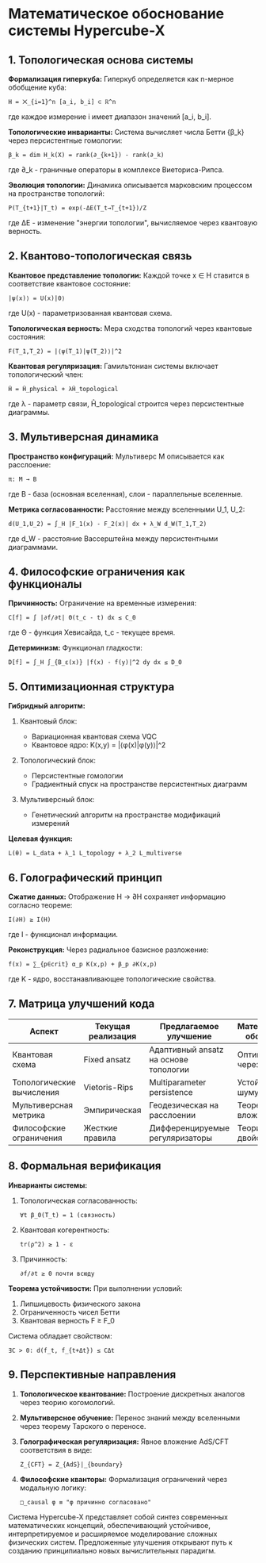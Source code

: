 # Математическое обоснование системы Hypercube-X

## 1. Топологическая основа системы

**Формализация гиперкуба:**
Гиперкуб определяется как n-мерное обобщение куба:
```
H = ⨉_{i=1}^n [a_i, b_i] ⊂ ℝ^n
```
где каждое измерение i имеет диапазон значений [a_i, b_i].

**Топологические инварианты:**
Система вычисляет числа Бетти {β_k} через персистентные гомологии:
```
β_k = dim H_k(X) = rank(∂_{k+1}) - rank(∂_k)
```
где ∂_k - граничные операторы в комплексе Виеториса-Рипса.

**Эволюция топологии:**
Динамика описывается марковским процессом на пространстве топологий:
```
P(T_{t+1}|T_t) = exp(-ΔE(T_t→T_{t+1})/Z
```
где ΔE - изменение "энергии топологии", вычисляемое через квантовую верность.

## 2. Квантово-топологическая связь

**Квантовое представление топологии:**
Каждой точке x ∈ H ставится в соответствие квантовое состояние:
```
|ψ(x)⟩ = U(x)|0⟩
```
где U(x) - параметризованная квантовая схема.

**Топологическая верность:**
Мера сходства топологий через квантовые состояния:
```
F(T_1,T_2) = |⟨ψ(T_1)|ψ(T_2)⟩|^2
```

**Квантовая регуляризация:**
Гамильтониан системы включает топологический член:
```
Ĥ = Ĥ_physical + λĤ_topological
```
где λ - параметр связи, Ĥ_topological строится через персистентные диаграммы.

## 3. Мультиверсная динамика

**Пространство конфигураций:**
Мультиверс M описывается как расслоение:
```
π: M → B
```
где B - база (основная вселенная), слои - параллельные вселенные.

**Метрика согласованности:**
Расстояние между вселенными U_1, U_2:
```
d(U_1,U_2) = ∫_H |F_1(x) - F_2(x)| dx + λ_W d_W(T_1,T_2)
```
где d_W - расстояние Вассерштейна между персистентными диаграммами.

## 4. Философские ограничения как функционалы

**Причинность:**
Ограничение на временные измерения:
```
C[f] = ∫ |∂f/∂t| Θ(t_c - t) dx ≤ C_0
```
где Θ - функция Хевисайда, t_c - текущее время.

**Детерминизм:**
Функционал гладкости:
```
D[f] = ∫_H ∫_{B_ε(x)} |f(x) - f(y)|^2 dy dx ≤ D_0
```

## 5. Оптимизационная структура

**Гибридный алгоритм:**
1. Квантовый блок:
   - Вариационная квантовая схема VQC
   - Квантовое ядро: K(x,y) = |⟨φ(x)|φ(y)⟩|^2

2. Топологический блок:
   - Персистентные гомологии
   - Градиентный спуск на пространстве персистентных диаграмм

3. Мультиверсный блок:
   - Генетический алгоритм на пространстве модификаций измерений

**Целевая функция:**
```
L(θ) = L_data + λ_1 L_topology + λ_2 L_multiverse
```

## 6. Голографический принцип

**Сжатие данных:**
Отображение H → ∂H сохраняет информацию согласно теореме:
```
I(∂H) ≥ I(H)
```
где I - функционал информации.

**Реконструкция:**
Через радиальное базисное разложение:
```
f̂(x) = ∑_{p∈crit} α_p K(x,p) + β_p ∂K(x,p)
```
где K - ядро, восстанавливающее топологические свойства.

## 7. Матрица улучшений кода

| Аспект | Текущая реализация | Предлагаемое улучшение | Математическое обоснование |
|--------|--------------------|------------------------|----------------------------|
| Квантовая схема | Fixed ansatz | Адаптивный ansatz на основе топологии | Оптимизация через ∂F/∂θ |
| Топологические вычисления | Vietoris-Rips | Multiparameter persistence | Устойчивость к шуму |
| Мультиверсная метрика | Эмпирическая | Геодезическая на расслоении | Теорема Нэша о вложении |
| Философские ограничения | Жесткие правила | Дифференцируемые регуляризаторы | Теория двойственности |

## 8. Формальная верификация

**Инварианты системы:**
1. Топологическая согласованность:
   ```
   ∀t β_0(T_t) = 1 (связность)
   ```
2. Квантовая когерентность:
   ```
   tr(ρ^2) ≥ 1 - ε
   ```
3. Причинность:
   ```
   ∂f/∂t ≥ 0 почти всюду
   ```

**Теорема устойчивости:**
При выполнении условий:
1. Липшицевость физического закона
2. Ограниченность чисел Бетти
3. Квантовая верность F ≥ F_0

Система обладает свойством:
```
∃C > 0: d(f_t, f_{t+Δt}) ≤ CΔt
```

## 9. Перспективные направления

1. **Топологическое квантование:**
   Построение дискретных аналогов через теорию когомологий.

2. **Мультиверсное обучение:**
   Перенос знаний между вселенными через теорему Тарского о переносе.

3. **Голографическая регуляризация:**
   Явное вложение AdS/CFT соответствия в виде:
   ```
   Z_{CFT} = Z_{AdS}|_{boundary}
   ```

4. **Философские кванторы:**
   Формализация ограничений через модальную логику:
   ```
   □_causal φ ≡ "φ причинно согласовано"
   ```

Система Hypercube-X представляет собой синтез современных математических концепций, обеспечивающий устойчивое, интерпретируемое и расширяемое моделирование сложных физических систем. Предложенные улучшения открывают путь к созданию принципиально новых вычислительных парадигм.
